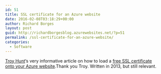 ```yaml
---
id: 51
title: SSL certificate for an Azure website
date: 2016-02-08T03:18:29+00:00
author: Richard Borges
layout: post
guid: http://richardborgesblog.azurewebsites.net/?p=51
permalink: /ssl-certificate-for-an-azure-website/
categories:
  - Software
---
```

<a href="http://www.troyhunt.com/" target="_blank">Troy Hunt</a>&#8216;s very informative article on how to load a <a href="http://www.troyhunt.com/2013/09/the-complete-guide-to-loading-free-ssl.html" target="_blank">free SSL certificate onto your Azure website</a>.Thank you Troy. Written in 2013, but still relevant.